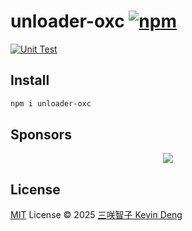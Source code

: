 # unloader-oxc [![npm](https://img.shields.io/npm/v/unloader-oxc.svg)](https://npmjs.com/package/unloader-oxc)

[![Unit Test](https://github.com/sxzz/unloader-oxc/actions/workflows/unit-test.yml/badge.svg)](https://github.com/sxzz/unloader-oxc/actions/workflows/unit-test.yml)

## Install

```bash
npm i unloader-oxc
```

## Sponsors

<p align="center">
  <a href="https://cdn.jsdelivr.net/gh/sxzz/sponsors/sponsors.svg">
    <img src='https://cdn.jsdelivr.net/gh/sxzz/sponsors/sponsors.svg'/>
  </a>
</p>

## License

[MIT](./LICENSE) License © 2025 [三咲智子 Kevin Deng](https://github.com/sxzz)
